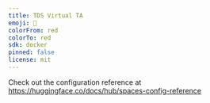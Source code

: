 ```yaml
---
title: TDS Virtual TA
emoji: 👀
colorFrom: red
colorTo: red
sdk: docker
pinned: false
license: mit
---
```


Check out the configuration reference at https://huggingface.co/docs/hub/spaces-config-reference
